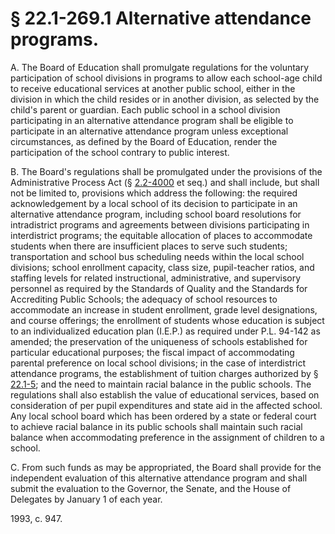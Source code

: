 # § 22.1-269.1 Alternative attendance programs.

<p>A. The Board of Education shall promulgate regulations for the voluntary participation of school divisions in programs to allow each school-age child to receive educational services at another public school, either in the division in which the child resides or in another division, as selected by the child's parent or guardian. Each public school in a school division participating in an alternative attendance program shall be eligible to participate in an alternative attendance program unless exceptional circumstances, as defined by the Board of Education, render the participation of the school contrary to public interest.</p><p>B. The Board's regulations shall be promulgated under the provisions of the Administrative Process Act (§ <a href='http://law.lis.virginia.gov/vacode/2.2-4000/'>2.2-4000</a> et seq.) and shall include, but shall not be limited to, provisions which address the following: the required acknowledgement by a local school of its decision to participate in an alternative attendance program, including school board resolutions for intradistrict programs and agreements between divisions participating in interdistrict programs; the equitable allocation of places to accommodate students when there are insufficient places to serve such students; transportation and school bus scheduling needs within the local school divisions; school enrollment capacity, class size, pupil-teacher ratios, and staffing levels for related instructional, administrative, and supervisory personnel as required by the Standards of Quality and the Standards for Accrediting Public Schools; the adequacy of school resources to accommodate an increase in student enrollment, grade level designations, and course offerings; the enrollment of students whose education is subject to an individualized education plan (I.E.P.) as required under P.L. 94-142 as amended; the preservation of the uniqueness of schools established for particular educational purposes; the fiscal impact of accommodating parental preference on local school divisions; in the case of interdistrict attendance programs, the establishment of tuition charges authorized by § <a href='http://law.lis.virginia.gov/vacode/22.1-5/'>22.1-5</a>; and the need to maintain racial balance in the public schools. The regulations shall also establish the value of educational services, based on consideration of per pupil expenditures and state aid in the affected school. Any local school board which has been ordered by a state or federal court to achieve racial balance in its public schools shall maintain such racial balance when accommodating preference in the assignment of children to a school.</p><p>C. From such funds as may be appropriated, the Board shall provide for the independent evaluation of this alternative attendance program and shall submit the evaluation to the Governor, the Senate, and the House of Delegates by January 1 of each year.</p><p>1993, c. 947.</p>